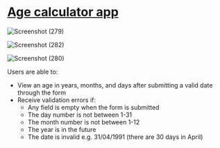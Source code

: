 #  [Age calculator app](https://pragyajha24.github.io/Age-Calculator/)

![Screenshot (279)](https://user-images.githubusercontent.com/78782644/229750201-1782c9ed-2a92-4738-8400-fa041bc2f26e.png)

![Screenshot (282)](https://user-images.githubusercontent.com/78782644/229751036-0d205463-4c9a-4af2-92c3-e8d2300c3d12.png)


![Screenshot (280)](https://user-images.githubusercontent.com/78782644/229750211-17f26a5a-e6d7-43cf-b83c-d5cca113a049.png)


 Users are able to: 
- View an age in years, months, and days after submitting a valid date through the form
- Receive validation errors if:
  - Any field is empty when the form is submitted
  - The day number is not between 1-31
  - The month number is not between 1-12
  - The year is in the future
  - The date is invalid e.g. 31/04/1991 (there are 30 days in April)






